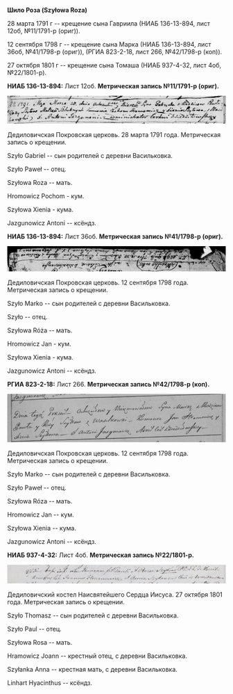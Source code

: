 **Шило Роза (Szyłowa Roza)**

28 марта 1791 г -- крещение сына Гавриила (НИАБ 136-13-894, лист 12об,
№11/1791-р (ориг)).

12 сентября 1798 г -- крещение сына Марка (НИАБ 136-13-894, лист 36об,
№41/1798-р (ориг)), (РГИА 823-2-18, лист 266, №42/1798-р (коп)).

27 октября 1801 г -- крещение сына Томаша (НИАБ 937-4-32, лист 4об,
№22/1801-р).

**НИАБ 136-13-894:** Лист 12об. **Метрическая запись №11/1791-р
(ориг).**

![](./media/a542e0857b4c8b9096ce36eeddc01eee32bac279.png)

Дедиловичская Покровская церковь. 28 марта 1791 года. Метрическая запись
о крещении.

Szyło Gabriel -- сын родителей с деревни Васильковка.

Szyło Paweł -- отец.

Szyłowa Roza -- мать.

Hromowicz Pochom - кум.

Szyłowa Xienia - кума.

Jazgunowicz Antoni -- ксёндз.

**НИАБ 136-13-894:** Лист 36об. **Метрическая запись №41/1798-р
(ориг).**

![](./media/4dad2a56ed286faba02b35cc48dcbe9cd9f3d434.png)

Дедиловичская Покровская церковь. 12 сентября 1798 года. Метрическая
запись о крещении.

Szyło Marko -- сын родителей с деревни Васильковка.

Szyło -- отец.

Szyłowa Róża -- мать.

Hromowicz Jan - кум.

Szyłowa Xienia - кума.

Jazgunowicz Antoni -- ксёндз.

**РГИА 823-2-18:** Лист 266. **Метрическая запись №42/1798-р (коп).**

![](./media/12756bc0d9052d083626522a0e1f5a62ebec25d8.png)

Дедиловичская Покровская церковь. 12 сентября 1798 года. Метрическая
запись о крещении.

Szyło Marko -- сын родителей с деревни Васильковка.

Szyło Paweł -- отец.

Szyłowa Róza -- мать.

Hromowicz Jan -- кум.

Szyłowa Xienia -- кума.

Jazgunowicz Antoni -- ксёндз.

**НИАБ 937-4-32:** Лист 4об. **Метрическая запись №22/1801-р.**

![](./media/3418ff1362fba74d316750b827bddb2fc69ccec1.png)

Дедиловичский костел Наисвятейшего Сердца Иисуса. 27 октября 1801 года.
Метрическая запись о крещении.

Szyło Thomasz -- сын родителей с деревни Васильковка.

Szyło Paul -- отец.

Szyłowa Rosa -- мать.

Hramowicz Joann -- крестный отец, с деревни Васильковка.

Szyłanka Anna -- крестная мать, с деревни Васильковка.

Linhart Hyacinthus -- ксёндз.

